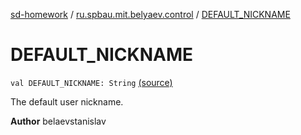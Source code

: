 [sd-homework](../index.md) / [ru.spbau.mit.belyaev.control](index.md) / [DEFAULT_NICKNAME](.)

# DEFAULT_NICKNAME

`val DEFAULT_NICKNAME: String` [(source)](https://github.com/StasBel/sd-homework/blob/gRPC/src/main/kotlin/ru/spbau/mit/belyaev/control/Defaults.kt#L7)

The default user nickname.

**Author**
belaevstanislav

